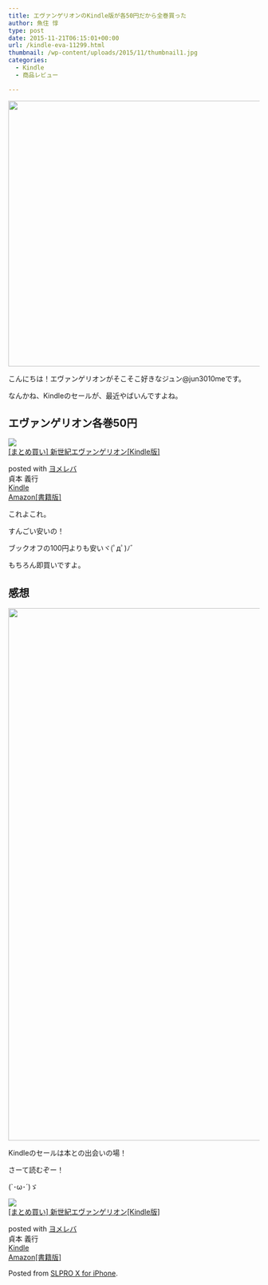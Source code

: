 ```yaml
---
title: エヴァンゲリオンのKindle版が各50円だから全巻買った
author: 魚住 惇
type: post
date: 2015-11-21T06:15:01+00:00
url: /kindle-eva-11299.html
thumbnail: /wp-content/uploads/2015/11/thumbnail1.jpg
categories:
  - Kindle
  - 商品レビュー

---
```

<img decoding="async" loading="lazy" alt="" src="/wp-content/uploads/2015/11/slproImg_201511211507180.jpg" width="600" height="532" class="slproImg" />

<!--more-->

  
こんにちは！エヴァンゲリオンがそこそこ好きなジュン@jun3010meです。

なんかね、Kindleのセールが、最近やばいんですよね。

## エヴァンゲリオン各巻50円

<div class="booklink-box">
  <div class="booklink-image">
    <a href="http://www.amazon.co.jp/exec/obidos/asin/B00UGJULP4/jn050191-22/" target="_blank" ><img decoding="async" src="http://ecx.images-amazon.com/images/I/C1enFCCX8ES._SL160_.png" style="border: none;" /></a>
  </div>
  <div class="booklink-info">
    <div class="booklink-name">
      <a href="http://www.amazon.co.jp/exec/obidos/asin/B00UGJULP4/jn050191-22/" target="_blank" >[まとめ買い] 新世紀エヴァンゲリオン[Kindle版]</a></p>
      <div class="booklink-powered-date">
        posted with <a href="http://yomereba.com" rel="nofollow" target="_blank">ヨメレバ</a>
      </div>
    </div>
    <div class="booklink-detail">
      貞本 義行
    </div>
    <div class="booklink-link2">
      <div class="shoplinkkindle">
        <a href="http://www.amazon.co.jp/exec/obidos/ASIN/B00UGJULP4/jn050191-22/" target="_blank" >Kindle</a>
      </div>
      <div class="shoplinkamazon">
        <a href="http://www.amazon.co.jp/gp/search?keywords=%5B%82%DC%82%C6%82%DF%94%83%82%A2%5D%20%90V%90%A2%8BI%83G%83%94%83%40%83%93%83Q%83%8A%83I%83%93&#038;__mk_ja_JP=%83J%83%5E%83J%83i&#038;url=search-alias%3Dstripbooks&#038;tag=jn050191-22" target="_blank" >Amazon[書籍版]</a>
      </div></p>
    </div>
  </div>
  <div class="booklink-footer">
  </div>
</div>

これよこれ。

すんごい安いの！

ブックオフの100円よりも安いヾ(ﾟдﾟ)ﾉ゛

もちろん即買いですよ。

## 感想

<img decoding="async" loading="lazy" alt="" src="/wp-content/uploads/2015/11/slproImg_201511211512280.jpg" width="600" height="1066" class="slproImg" /> 

Kindleのセールは本との出会いの場！

さーて読むぞー！

(\`･ω･´)ゞ

<div class="booklink-box">
  <div class="booklink-image">
    <a href="http://www.amazon.co.jp/exec/obidos/asin/B00UGJULP4/jn050191-22/" target="_blank" ><img decoding="async" src="http://ecx.images-amazon.com/images/I/C1enFCCX8ES._SL160_.png" style="border: none;" /></a>
  </div>
  <div class="booklink-info">
    <div class="booklink-name">
      <a href="http://www.amazon.co.jp/exec/obidos/asin/B00UGJULP4/jn050191-22/" target="_blank" >[まとめ買い] 新世紀エヴァンゲリオン[Kindle版]</a></p>
      <div class="booklink-powered-date">
        posted with <a href="http://yomereba.com" rel="nofollow" target="_blank">ヨメレバ</a>
      </div>
    </div>
    <div class="booklink-detail">
      貞本 義行
    </div>
    <div class="booklink-link2">
      <div class="shoplinkkindle">
        <a href="http://www.amazon.co.jp/exec/obidos/ASIN/B00UGJULP4/jn050191-22/" target="_blank" >Kindle</a>
      </div>
      <div class="shoplinkamazon">
        <a href="http://www.amazon.co.jp/gp/search?keywords=%5B%82%DC%82%C6%82%DF%94%83%82%A2%5D%20%90V%90%A2%8BI%83G%83%94%83%40%83%93%83Q%83%8A%83I%83%93&#038;__mk_ja_JP=%83J%83%5E%83J%83i&#038;url=search-alias%3Dstripbooks&#038;tag=jn050191-22" target="_blank" >Amazon[書籍版]</a>
      </div></p>
    </div>
  </div>
  <div class="booklink-footer">
  </div>
</div>

Posted from <a href="https://itunes.apple.com/us/app/slpro-x-for-iphone/id974900131?l=ja&#038;ls=1&#038;mt=8&#038;uo=4at=11l7gE" target="_blank" rel="nofollow">SLPRO X for iPhone</a>.